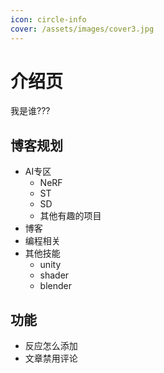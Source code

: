 ```yaml
---
icon: circle-info
cover: /assets/images/cover3.jpg
---
```


# 介绍页

我是谁???

## 博客规划
- AI专区
    - NeRF
    - ST
    - SD
    - 其他有趣的项目
- 博客
- 编程相关
- 其他技能
    - unity
    - shader
    - blender

## 功能
- 反应怎么添加
- 文章禁用评论
